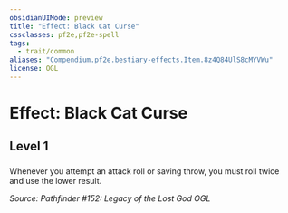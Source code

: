 ```yaml
---
obsidianUIMode: preview
title: "Effect: Black Cat Curse"
cssclasses: pf2e,pf2e-spell
tags:
  - trait/common
aliases: "Compendium.pf2e.bestiary-effects.Item.8z4Q84UlS8cMYVWu"
license: OGL
---
```

# Effect: Black Cat Curse
## Level 1
### 






Whenever you attempt an attack roll or saving throw, you must roll twice and use the lower result.

*Source: Pathfinder #152: Legacy of the Lost God*
*OGL*